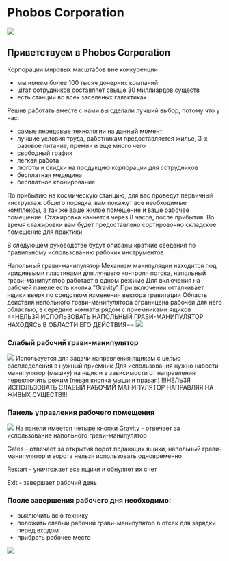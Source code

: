 # Phobos Corporation
![](https://i.postimg.cc/wjQ84MRF/hhhhh2.png)

## Приветствуем в Phobos Corporation

Корпорации мировых масштабов вне конкуренции

- мы имеем более 100 тысяч дочерних компаний
- штат сотрудников составляет свыше 30 миллиардов существ
- есть станции во всех заселеных галактиках

Решив работать вместе с нами вы сделали лучший выбор, потому что у нас:
- самые передовые технологии на данный момент
- лучшие условия труда, работникам предоставляется жилье, 3-х разовое питание, премии и еще много чего
- свободный график
- легкая работа
- люготы и скидки на продукцию корпорации для сотрудников
- бесплатная медецина
- бесплатное клонирование

По прибытию на космическую станцию, для вас проведут первичный инструктаж общего порядка, вам покажут все необходимые комплексы, а так же ваше жилое помещение и ваше рабочее помещение. Стажировка начнется через 8 часов, после прибытия.
Во время стажировки вам будет предоставлено сортировочно складское помещение для практики

В следующем руководстве будут описаны краткие сведения по правильному использованию рабочих инструментов

Напольный грави-манипулятор
Механизм манипуляции находится под иридиевыми пластинами для лучшего контроля потока, напольный грави-манипулятор работает в одном режиме
Для включения на рабочей панеле есть кнопка "Gravity"
При включении отталкивает ящики вверх по средством изменения вектора гравитации
Область действия напольного грави-манипулятора ограницена рабочей для него областью, в середине комнаты рядом с приемниками ящиков
==НЕЛЬЗЯ ИСПОЛЬЗОВАТЬ НАПОЛЬНЫЙ ГРАВИ-МАНИПУЛЯТОР НАХОДЯСЬ В ОБЛАСТИ ЕГО ДЕЙСТВИЯ==
![](https://i.postimg.cc/pd8HQCYh/image.png)

### Слабый рабочий грави-манипулятор
![](https://i.postimg.cc/4yK6SY80/4-D4e-Kbt-ITC-zzgte-OYy-ZPg.png)
Используется для задачи направления ящикам с целью распледеления в нужный приемник
Для использования нужно навести манипулятор (мышку) на ящик и в зависимости от направления переключить режим (левая кнопка мыши и правая)
!!!НЕЛЬЗЯ ИСПОЛЬЗОВАТЬ СЛАБЫЙ РАБОЧИЙ МАНИПУЛЯТОР НАПРАВЛЯЯ НА ЖИВЫХ СУЩЕСТВ!!! 

### Панель управления рабочего помещения
![](https://i.postimg.cc/k4k5cGLw/image.png)
На панели имеется четыре кнопки
Gravity - отвечает за использование напольного грави-манипулятор

Gates - отвечает за открытия ворот подающих ящики, напольный грави-манипулятор и ворота нельзя использовать одновременно

Restart - уничтожает все ящики и обнуляет их счет

Exit - завершает рабочий день


### После завершения рабочего дня необходимо:
- выключить всю технику
- положить слабый рабочий грави-манипулятор в отсек для зарядки перед входом
- прибрать рабочее место
  
![](https://i.postimg.cc/wjQ84MRF/hhhhh2.png)
